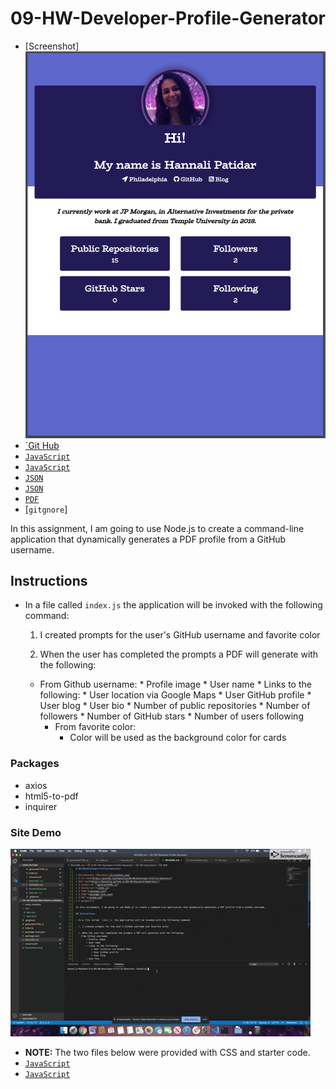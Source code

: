 # 09-HW-Developer-Profile-Generator

* [Screenshot] ![Resume](./ScreenShot.png)
* [`Git Hub](https://github.com/hannalip/09-DeveloperProfileGenerator)
* [`JavaScript`](generateHTML.js)
* [`JavaScript`](index.js)
* [`JSON`](package.json)
* [`JSON`](package-lock.json)
* [`PDF`](resume.pdf)
* [`gitgnore`]

In this assignment, I am going to use Node.js to create a command-line application that dynamically generates a PDF profile from a GitHub username.

## Instructions

* In a file called `index.js` the application will be invoked with the following command:

  1. I created prompts for the user's GitHub username and favorite color

  2. When the user has completed the prompts a PDF will generate with the following:
  - From Github username:
        * Profile image
        * User name
        * Links to the following:
            * User location via Google Maps
            * User GitHub profile
            * User blog
        * User bio
        * Number of public repositories
        * Number of followers
        * Number of GitHub stars
        * Number of users following
    - From favorite color:
        * Color will be used as the background color for cards

### Packages
* axios 
* html5-to-pdf
* inquirer

### Site Demo
![Site](./demo.gif)

* **NOTE:** The two files below were provided with CSS and starter code.
* [`JavaScript`](generateHTML.js)
* [`JavaScript`](index.js)